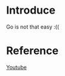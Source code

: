 # Introduce
Go is not that easy :((


# Reference
[Youtube](https://www.youtube.com/watch?v=8uiZC0l4Ajw&t=795s)